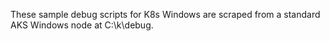 These sample debug scripts for K8s Windows are scraped from a standard AKS Windows node at C:\k\debug.